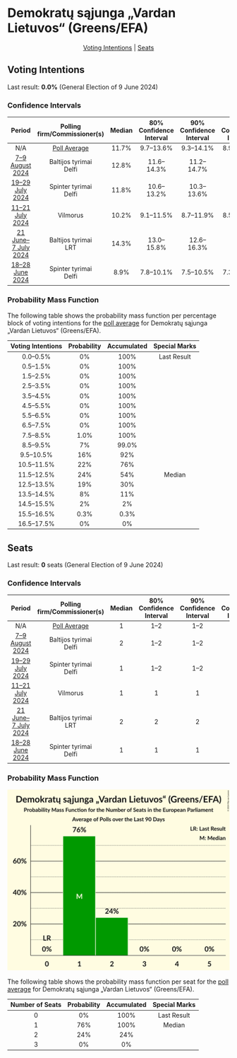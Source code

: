# Demokratų sąjunga „Vardan Lietuvos“ (Greens/EFA)

<p align="center"><a href="#voting-intentions">Voting Intentions</a> | <a href="#seats">Seats</a></p>

## Voting Intentions

Last result: **0.0%** (General Election of 9 June 2024)

### Confidence Intervals

| Period     | Polling firm/Commissioner(s) | Median | 80% Confidence Interval | 90% Confidence Interval | 95% Confidence Interval | 99% Confidence Interval |
|:----------:|:----------------:|:-----------:|:-----------------------:|:-----------------------:|:-----------------------:|:-----------------------:|
| N/A | [Poll Average](average.html) | 11.7% | 9.7–13.6% | 9.3–14.1% | 8.9–14.5% | 8.3–15.3% |
| [7–9 August 2024](2024-08-09-Baltijostyrimai.html) | Baltijos tyrimai <br> Delfi | 12.8% | 11.6–14.3% | 11.2–14.7% | 10.9–15.1% | 10.3–15.8% |
| [19–29 July 2024](2024-07-29-Spintertyrimai.html) | Spinter tyrimai <br> Delfi | 11.8% | 10.6–13.2% | 10.3–13.6% | 10.0–14.0% | 9.4–14.7% |
| [11–21 July 2024](2024-07-21-Vilmorus.html) | Vilmorus | 10.2% | 9.1–11.5% | 8.7–11.9% | 8.5–12.2% | 8.0–12.9% |
| [21 June–7 July 2024](2024-07-07-Baltijostyrimai.html) | Baltijos tyrimai <br> LRT | 14.3% | 13.0–15.8% | 12.6–16.3% | 12.3–16.6% | 11.7–17.4% |
| [18–28 June 2024](2024-06-28-Spintertyrimai.html) | Spinter tyrimai <br> Delfi | 8.9% | 7.8–10.1% | 7.5–10.5% | 7.3–10.8% | 6.8–11.4% |

### Probability Mass Function

The following table shows the probability mass function per percentage block of voting intentions for the [poll average](average.html) for Demokratų sąjunga „Vardan Lietuvos“ (Greens/EFA).

| Voting Intentions | Probability | Accumulated | Special Marks |
|:-----------------:|:-----------:|:-----------:|:-------------:|
| 0.0–0.5% | 0% | 100% | Last Result |
| 0.5–1.5% | 0% | 100% |  |
| 1.5–2.5% | 0% | 100% |  |
| 2.5–3.5% | 0% | 100% |  |
| 3.5–4.5% | 0% | 100% |  |
| 4.5–5.5% | 0% | 100% |  |
| 5.5–6.5% | 0% | 100% |  |
| 6.5–7.5% | 0% | 100% |  |
| 7.5–8.5% | 1.0% | 100% |  |
| 8.5–9.5% | 7% | 99.0% |  |
| 9.5–10.5% | 16% | 92% |  |
| 10.5–11.5% | 22% | 76% |  |
| 11.5–12.5% | 24% | 54% | Median |
| 12.5–13.5% | 19% | 30% |  |
| 13.5–14.5% | 8% | 11% |  |
| 14.5–15.5% | 2% | 2% |  |
| 15.5–16.5% | 0.3% | 0.3% |  |
| 16.5–17.5% | 0% | 0% |  |


## Seats

Last result: **0** seats (General Election of 9 June 2024)

### Confidence Intervals

| Period     | Polling firm/Commissioner(s) | Median | 80% Confidence Interval | 90% Confidence Interval | 95% Confidence Interval | 99% Confidence Interval |
|:----------:|:----------------:|:------:|:-----------------------:|:-----------------------:|:-----------------------:|:-----------------------:|
| N/A | [Poll Average](average.html) | 1 | 1–2 | 1–2 | 1–2 | 1–2 |
| [7–9 August 2024](2024-08-09-Baltijostyrimai.html) | Baltijos tyrimai <br> Delfi | 2 | 1–2 | 1–2 | 1–2 | 1–2 |
| [19–29 July 2024](2024-07-29-Spintertyrimai.html) | Spinter tyrimai <br> Delfi | 1 | 1–2 | 1–2 | 1–2 | 1–2 |
| [11–21 July 2024](2024-07-21-Vilmorus.html) | Vilmorus | 1 | 1 | 1 | 1–2 | 1–2 |
| [21 June–7 July 2024](2024-07-07-Baltijostyrimai.html) | Baltijos tyrimai <br> LRT | 2 | 2 | 2 | 2 | 2 |
| [18–28 June 2024](2024-06-28-Spintertyrimai.html) | Spinter tyrimai <br> Delfi | 1 | 1 | 1 | 1 | 1 |

### Probability Mass Function

![Graph with seats probability mass function not yet produced](average-seats-pmf-demokratųsąjunga„vardanlietuvos“greensefa.png "Seats Probability Mass Function")

The following table shows the probability mass function per seat for the [poll average](average.html) for Demokratų sąjunga „Vardan Lietuvos“ (Greens/EFA).

| Number of Seats | Probability | Accumulated | Special Marks |
|:---------------:|:-----------:|:-----------:|:-------------:|
| 0 | 0% | 100% | Last Result |
| 1 | 76% | 100% | Median |
| 2 | 24% | 24% |  |
| 3 | 0% | 0% |  |


